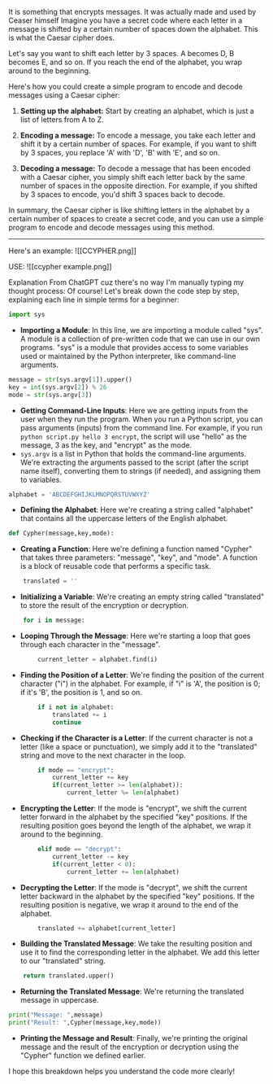 It is something that encrypts messages.
It was actually made and used by Ceaser himself
Imagine you have a secret code where each letter in a message is shifted by a certain number of spaces down the alphabet. This is what the Caesar cipher does.

Let's say you want to shift each letter by 3 spaces. A becomes D, B becomes E, and so on. If you reach the end of the alphabet, you wrap around to the beginning.

Here's how you could create a simple program to encode and decode messages using a Caesar cipher:

1. **Setting up the alphabet:** Start by creating an alphabet, which is just a list of letters from A to Z.
    
2. **Encoding a message:** To encode a message, you take each letter and shift it by a certain number of spaces. For example, if you want to shift by 3 spaces, you replace 'A' with 'D', 'B' with 'E', and so on.
    
3. **Decoding a message:** To decode a message that has been encoded with a Caesar cipher, you simply shift each letter back by the same number of spaces in the opposite direction. For example, if you shifted by 3 spaces to encode, you'd shift 3 spaces back to decode.

In summary, the Caesar cipher is like shifting letters in the alphabet by a certain number of spaces to create a secret code, and you can use a simple program to encode and decode messages using this method.

----
Here's an example:
![[CCYPHER.png]]

USE:
![[ccypher example.png]]

Explanation From ChatGPT cuz there's no way I'm manually typing my thought process:
Of course! Let's break down the code step by step, explaining each line in simple terms for a beginner:

```python
import sys
```
- **Importing a Module**: In this line, we are importing a module called "sys". A module is a collection of pre-written code that we can use in our own programs. "sys" is a module that provides access to some variables used or maintained by the Python interpreter, like command-line arguments.

```python
message = str(sys.argv[1]).upper()
key = int(sys.argv[2]) % 26
mode = str(sys.argv[3])
```
- **Getting Command-Line Inputs**: Here we are getting inputs from the user when they run the program. When you run a Python script, you can pass arguments (inputs) from the command line. For example, if you run `python script.py hello 3 encrypt`, the script will use "hello" as the message, 3 as the key, and "encrypt" as the mode.
- `sys.argv` is a list in Python that holds the command-line arguments. We're extracting the arguments passed to the script (after the script name itself), converting them to strings (if needed), and assigning them to variables.

```python
alphabet = 'ABCDEFGHIJKLMNOPQRSTUVWXYZ'
```
- **Defining the Alphabet**: Here we're creating a string called "alphabet" that contains all the uppercase letters of the English alphabet.

```python
def Cypher(message,key,mode):
```
- **Creating a Function**: Here we're defining a function named "Cypher" that takes three parameters: "message", "key", and "mode". A function is a block of reusable code that performs a specific task.

```python
    translated = ''
```
- **Initializing a Variable**: We're creating an empty string called "translated" to store the result of the encryption or decryption.

```python
    for i in message:
```
- **Looping Through the Message**: Here we're starting a loop that goes through each character in the "message".

```python
        current_letter = alphabet.find(i)
```
- **Finding the Position of a Letter**: We're finding the position of the current character ("i") in the alphabet. For example, if "i" is 'A', the position is 0; if it's 'B', the position is 1, and so on.

```python
        if i not in alphabet:
            translated += i
            continue
```
- **Checking if the Character is a Letter**: If the current character is not a letter (like a space or punctuation), we simply add it to the "translated" string and move to the next character in the loop.

```python
        if mode == "encrypt":
            current_letter += key
            if(current_letter >= len(alphabet)):
                current_letter %= len(alphabet)
```
- **Encrypting the Letter**: If the mode is "encrypt", we shift the current letter forward in the alphabet by the specified "key" positions. If the resulting position goes beyond the length of the alphabet, we wrap it around to the beginning.

```python
        elif mode == "decrypt":
            current_letter -= key
            if(current_letter < 0):
                current_letter += len(alphabet)
```
- **Decrypting the Letter**: If the mode is "decrypt", we shift the current letter backward in the alphabet by the specified "key" positions. If the resulting position is negative, we wrap it around to the end of the alphabet.

```python
        translated += alphabet[current_letter]
```
- **Building the Translated Message**: We take the resulting position and use it to find the corresponding letter in the alphabet. We add this letter to our "translated" string.

```python
    return translated.upper()
```
- **Returning the Translated Message**: We're returning the translated message in uppercase.

```python
print("Message: ",message)
print("Result: ",Cypher(message,key,mode))
```
- **Printing the Message and Result**: Finally, we're printing the original message and the result of the encryption or decryption using the "Cypher" function we defined earlier.

I hope this breakdown helps you understand the code more clearly!
